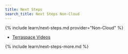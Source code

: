 ```yaml
---
title: Next Steps
search_title: Next Steps Non-Cloud
---
```


{% include learn/next-steps.md provider="Non-Cloud" %}

* [Terraspace Videos](https://learn.boltops.com/courses/terraspace-fundamentals/lessons/terraspace-quick-start)

{% include learn/next-steps-more.md %}
